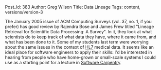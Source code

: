 Post_Id: 383
Author: Greg Wilson
Title: Data Lineage
Tags: content, versions/version-3

<p>The January 2005 issue of ACM Computing Surveys (vol. 37, no. 1, if you prefer) has good review by Rajendra Bose and James Frew titled "Lineage Retrieval for Scientific Data Processing: A Survey".  In it, they look at what scientists do to keep track of what data they have, where it came from, and what has been done to it.  Some of my students last term were worrying about the same issues in the context of <a href="http://www.hl7.ca">HL7</a> medical data.  It seems like an ideal place for software engineers to apply their skills: I'd be interested in hearing from people who have home-grown or small-scale systems I could use as a starting point for a lecture in <a href="http://www.software-carpentry.org">Software Carpentry</a>.</p>
